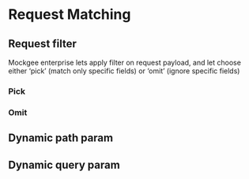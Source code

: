 # Request Matching


## Request filter

Mockgee enterprise lets apply filter on request payload, and let choose either ‘pick’ (match only specific fields) or ‘omit’ (ignore specific fields)

### Pick

### Omit



## Dynamic path param


## Dynamic query param
